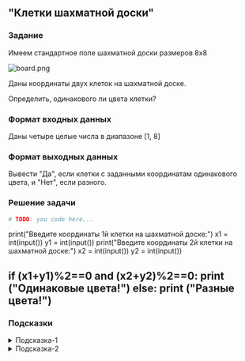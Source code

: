 ## "Клетки шахматной доски"

### Задание

Имеем стандартное поле шахматной доски размеров 8x8

![board.png](img/board.png)

Даны координаты двух клеток на шахматной доске.

Определить, одинакового ли цвета клетки?

### Формат входных данных

Даны четыре целые числа в диапазоне [1, 8]

### Формат выходных данных

Вывести "Да", если клетки с заданными координатам одинакового цвета, и "Нет", если разного.

### Решение задачи

```python
# TODO: you code here...
```
print("Введите координаты 1й клетки на шахматной доске:")
x1 = int(input())
y1 = int(input())
print("Введите координаты 2й клетки на шахматной доске:")
x2 = int(input())
y2 = int(input())

if (x1+y1)%2==0 and (x2+y2)%2==0:
    print ("Одинаковые цвета!")
else:
    print ("Разные цвета!")
---

### Подсказки

<details>
<summary>Подсказка-1</summary>
Условие для проверки четности числа:

```python
n % 2 == 0
```

</details>

<details>
<summary>Подсказка-2</summary>
Сумма двух нечетных чисел, всегда четная.
</details>
